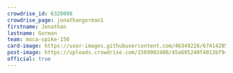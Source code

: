 ```yaml
---
crowdrise_id: 6320098
crowdrise_page: jonathangorman1
firstname: Jonathan
lastname: Gorman
team: moca-spike-150
card-image: https://user-images.githubusercontent.com/46349226/67414205-9a0ab700-f590-11e9-8f71-7efee19cc0cc.jpg
post-image: https://uploads.crowdrise.com/1569902400/45a695240f4013bf940e42ae7bc9ecab.jpg
official: true
---
```

